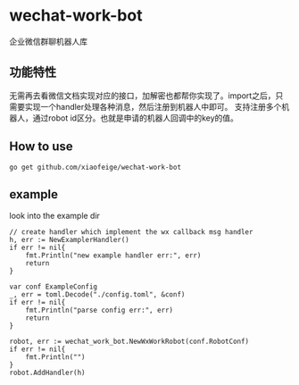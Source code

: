 # wechat-work-bot
企业微信群聊机器人库

## 功能特性
无需再去看微信文档实现对应的接口，加解密也都帮你实现了。import之后，只需要实现一个handler处理各种消息，然后注册到机器人中即可。
支持注册多个机器人，通过robot id区分。也就是申请的机器人回调中的key的值。

## How to use
```
go get github.com/xiaofeige/wechat-work-bot
```

## example
look into the example dir
```
// create handler which implement the wx callback msg handler
h, err := NewExamplerHandler()
if err != nil{
    fmt.Println("new example handler err:", err)
    return
}

var conf ExampleConfig
_, err = toml.Decode("./config.toml", &conf)
if err != nil{
    fmt.Println("parse config err:", err)
    return
}

robot, err := wechat_work_bot.NewWxWorkRobot(conf.RobotConf)
if err != nil{
    fmt.Println("")
}
robot.AddHandler(h)
```